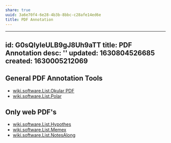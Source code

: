 ```yaml
---
share: true
uuid: 3a6e70f4-6e28-4b3b-8bbc-c28afe14ed6e
title: PDF Annotation
---
```

---
id: G0sQIyleULB9gJ8Uh9aTT
title: PDF Annotation
desc: ''
updated: 1630804526685
created: 1630005212069
---

## General PDF Annotation Tools

* [wiki.software.List.Okular PDF](/undefined)
* [wiki.software.List.Polar](/undefined)

## Only web PDF's

* [wiki.software.List.Hypothes](/undefined)
* [wiki.software.List.Memex](/undefined)
* [wiki.software.List.NotesAlong](/undefined)